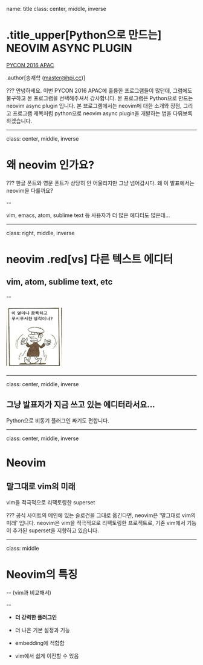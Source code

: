 name: title
class: center, middle, inverse

# .title_upper[Python으로 만드는]<br>NEOVIM ASYNC PLUGIN
[PYCON 2016 APAC](https://www.pycon.kr/2016apac/)

.author[송재학 ([master@hpi.cc](mailto:master@hpi.cc))]

???
안녕하세요. 이번 PYCON 2016 APAC에 훌륭한 프로그램들이 많던데, 그럼에도 불구하고
본 프로그램을 선택해주셔서 감사합니다. 본 프로그램은 Python으로 만드는 neovim
async plugin 입니다. 본 브로그램에서는 neovim에 대한 소개와 장점, 그리고 프로그램
제목처럼 python으로 neovim async plugin을 개발하는 법을 다뤄보록 하겠습니다.

---

class: center, middle, inverse
# 왜 neovim 인가요?

???
한글 폰트와 영문 폰트가 상당히 안 어울리지만 그냥 넘어갑시다.
왜 이 발표에서는 neovim을 다룰까요?

--

vim, emacs, atom, sublime text 등 사용자가 더 많은 에디터도 많은데...

---

class: right, middle, inverse

# neovim .red[vs] 다른 텍스트 에디터
## vim, atom, sublime text, etc

--

![이 얼마나 끔찍하고 무시무시한 생각이니?](images/terrible.png)

---

class: center, middle, inverse

## 그냥 발표자가 지금 쓰고 있는 에디터라서요...
Python으로 비동기 플러그인 짜기도 편합니다.

---

class: center, middle, inverse
# Neovim
## 말그대로 vim의 미래
vim을 적극적으로 리팩토링한 superset

???
공식 사이트의 메인에 있는 슬로건을 그대로 옮긴다면, neovim은 '말그대로 vim의 미래'
입니다. neovim은 vim을 적극적으로 리팩토링한 프로젝트로, 기존 vim에서 기능이
추가된 superset을 지향하고 있습니다.

---

class: middle
# Neovim의 특징
--
 (vim과 비교해서)

--

- **더 강력한 플러그인**

- 더 나은 기본 설정과 기능

- embedding에 적합함

- vim에서 쉽게 이전할 수 있음


